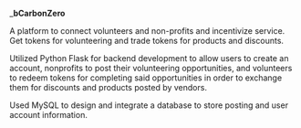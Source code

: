 _**bCarbonZero**

A platform to connect volunteers and non-profits and incentivize service. Get tokens for volunteering and
trade tokens for products and discounts.

Utilized Python Flask for backend development to allow users to create an account, nonprofits to post their
volunteering opportunities, and volunteers to redeem tokens for completing said opportunities in order to
exchange them for discounts and products posted by vendors.

Used MySQL to design and integrate a database to store posting and user account information.

